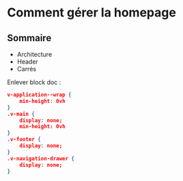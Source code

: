 # Comment gérer la homepage

## Sommaire 

- Architecture
- Header
- Carrés 


Enlever block doc :

```json
v-application--wrap {
    min-height: 0vh
}
.v-main {
    display: none;
    min-height: 0vh
}
.v-footer {
    display: none;
}
.v-navigation-drawer {
    display: none;
}
```

